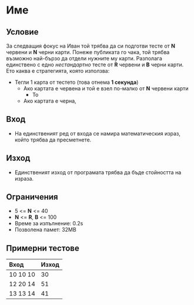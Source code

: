 # Име

## Условие
За следващия фокус на Иван той трябва да си подготви тесте от **N** червени и **N** черни карти. Понеже публиката го чака, той трябва възможно най-бързо да отдели нужните му карти. Разполага единствено с едно _нестандартно_ тесте от **R** червени и **B** черни карти. Ето каква е стратегията, която използва:
- Тегли 1 карта от тестето (това отнема **1 секунда**)
  - Ако картата е червена и той е взел по-малко от **N** червени карти
    - То
  - Ако картата е черна,

## Вход
- На единственият ред от входа се намира математическия израз, който трябва да пресметнете.

## Изход
- Единственият изход от програмата трябва да бъде стойността на израза.

## Ограничения
- 5 <= **N** <= 40
- **N** <= **R**, **B** <= 100
- Време за изпълнение: 0.2s
- Позволена памет: 32МВ

## Примерни тестове

| Вход     | Изход |
|:---------|:------|
| 10 10 10 | 30    |
| 12 20 14 | 51    |
| 13 13 14 | 41    |
